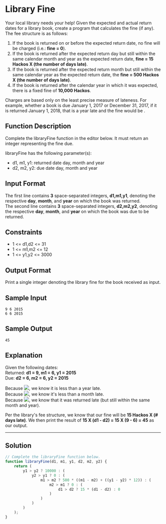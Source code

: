 # Library Fine

Your local library needs your help! Given the expected and actual return dates for a library book, create a program that calculates the fine (if any). The fee structure is as follows:

1. If the book is returned on or before the expected return date, no fine will be charged (i.e.: **fine = 0**).
2. If the book is returned after the expected return day but still within the same calendar month and year as the expected return date, **fine = 15 Hackos X (the number of days late)**.
3. If the book is returned after the expected return month but still within the same calendar year as the expected return date, the **fine = 500 Hackos X (the number of days late)**.
4. If the book is returned after the calendar year in which it was expected, there is a fixed fine of **10,000 Hackos**.

Charges are based only on the least precise measure of lateness. For example, whether a book is due January 1, 2017 or December 31, 2017, if it is returned January 1, 2018, that is a year late and the fine would be .

## Function Description

Complete the libraryFine function in the editor below. It must return an integer representing the fine due.

libraryFine has the following parameter(s):

- d1, m1, y1: returned date day, month and year
- d2, m2, y2: due date day, month and year

## Input Format

The first line contains **3** space-separated integers, **d1,m1,y1**, denoting the respective **day**, **month**, and **year** on which the book was returned. <br/>
The second line contains **3** space-separated integers, **d2,m2,y2**, denoting the respective **day**, **month**, and **year** on which the book was due to be returned.<br/>

## Constraints 

- 1 <= d1,d2 <= 31
- 1 <= m1,m2 <= 12
- 1 <= y1,y2 <= 3000

## Output Format

Print a single integer denoting the library fine for the book received as input.

## Sample Input 

```
9 6 2015
6 6 2015
```

## Sample Output 

```
45
```

## Explanation 

Given the following dates: <br/>
Returned: **d1 = 9, m1 = 6, y1 = 2015** <br/>
Due: **d2 = 6, m2 = 6, y2 = 2015**<br/>

Because ![](https://latex.codecogs.com/gif.latex?y2&space;\equiv&space;y1), we know it is less than a year late. <br/>
Because ![](https://latex.codecogs.com/gif.latex?m2&space;\equiv&space;m1), we know it's less than a month late. <br/>
Because ![](https://latex.codecogs.com/gif.latex?d2&space;<&space;d1), we know that it was returned late (but still within the same month and year).<br/>

Per the library's fee structure, we know that our fine will be **15 Hackos X (# days late)**. We then print the result of **15 X (d1 - d2) = 15 X (9 - 6) = 45** as our output.<br/>

---

## Solution

```javascript
// Complete the libraryFine function below.
function libraryFine(d1, m1, y1, d2, m2, y2) {
    return (
        y1 > y2 ? 10000 : (
            y2 > y1 ? 0 : (
                m1 > m2 ? 500 * ((m1 - m2) + ((y1 - y2) * 12)) : (
                    m2 > m1 ? 0 : (
                        d1 > d2 ? 15 * (d1 - d2) : 0
                    )
                )
            )
        )
    );
}
```
